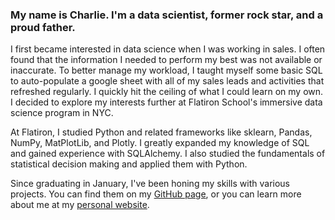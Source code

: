 ### My name is Charlie. I'm a data scientist, former rock star, and a proud father.

I first became interested in data science when I was working in sales. I often found that the information I needed to perform my best was not available or inaccurate. To better manage my workload, I taught myself some basic SQL to auto-populate a google sheet with all of my sales leads and activities that refreshed regularly. I quickly hit the ceiling of what I could learn on my own. I decided to explore my interests further at Flatiron School's immersive data science program in NYC. 

At Flatiron, I studied Python and related frameworks like sklearn, Pandas, NumPy, MatPlotLib, and Plotly. I greatly expanded my knowledge of SQL and gained experience with SQLAlchemy. I also studied the fundamentals of statistical decision making and applied them with Python. 

Since graduating in January, I've been honing my skills with various projects. You can find them on my [GitHub page](http://github.com/schlinkertc/), or you can learn more about me at my [personal website](humblechuck.com).
